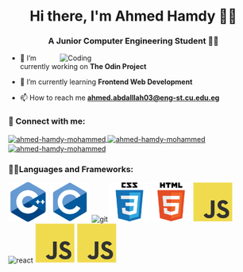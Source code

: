
<h1 align="center">Hi there, I'm Ahmed Hamdy 👋🤖</h1>

<h3 align="center">A Junior Computer Engineering Student 👩‍💻</h3>

<img align="right" alt="Coding" width="400" src="https://gifdb.com/images/high/hacker-flint-lockwood-x8rmhnzorw4lcrp6.gif">


- 🔭 I’m currently working on **The Odin Project**

- 🌱 I’m currently learning **Frontend Web Development**

- 📫 How to reach me **ahmed.abdalllah03@eng-st.cu.edu.eg**

<h3 align="left">📱 Connect with me:</h3>
<p align="left">

<a href="https://www.facebook.com/profile.php?id=100004877143052" target="blank">
<img align="center" src="https://github.com/gauravghongde/social-icons/blob/master/SVG/Color/Facebook.svg" alt="ahmed-hamdy-mohammed" height="45" width="60" />
</a>


<a href="https://www.instagram.com/ahmed.hamdy03/" target="blank">
<img align="center" src="https://github.com/gauravghongde/social-icons/blob/master/SVG/Color/Instagram.svg" alt="ahmed-hamdy-mohammed" height="45" width="60" />
</a>

<a href="https://www.linkedin.com/in/ahmed-hamdy-mohammed" target="blank">
<img align="center" src="https://raw.githubusercontent.com/rahuldkjain/github-profile-readme-generator/master/src/images/icons/Social/linked-in-alt.svg" alt="ahmed-hamdy-mohammed" height="30" width="40" />
</a>



<h3 align="left">🐱‍👤Languages and Frameworks:</h3>

<p align="left">

<img src="https://raw.githubusercontent.com/devicons/devicon/master/icons/cplusplus/cplusplus-original.svg" alt="cplusplus" width="80" height="80"/> 

<img src="https://raw.githubusercontent.com/devicons/devicon/master/icons/c/c-original.svg" alt="c" width="80" height="80"/> 

<img src="https://www.vectorlogo.zone/logos/git-scm/git-scm-icon.svg" alt="git" width="80" height="80"/> 
  
<img src="https://raw.githubusercontent.com/devicons/devicon/master/icons/css3/css3-original-wordmark.svg" alt="css3" width="80" height="80"/> 

<img src="https://raw.githubusercontent.com/devicons/devicon/master/icons/html5/html5-original-wordmark.svg" alt="html5" width="80" height="80"/> 

<img src="https://raw.githubusercontent.com/devicons/devicon/master/icons/javascript/javascript-original.svg" alt="javascript" width="80" height="80"/> 

<img src="https://github.com/vorillaz/devicons/blob/master/!SVG/react.svg" alt="react" width="80" height="80"/> 


<img src="https://raw.githubusercontent.com/devicons/devicon/master/icons/javascript/javascript-original.svg" alt="javascript" width="80" height="80"/> 


<img src="https://raw.githubusercontent.com/devicons/devicon/master/icons/javascript/javascript-original.svg" alt="javascript" width="80" height="80"/> 

</p>

<!--
**AhmedHamdiy/AhmedHamdiy** is a ✨ _special_ ✨ repository because its `README.md` (this file) appears on your GitHub profile.

Here are some ideas to get you started:

-->
